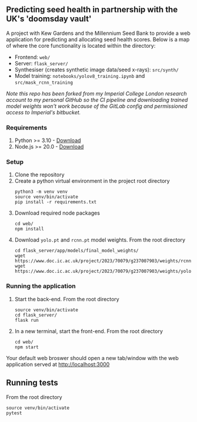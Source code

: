 ## Predicting seed health in partnership with the UK's 'doomsday vault'

A project with Kew Gardens and the Millennium Seed Bank to provide a web application for predicting and allocating seed health scores. Below is a map of where the core functionality is located within the directory:
* Frontend: `web/`
* Server: `flask_server/`
* Synthesiser (creates synthetic image data/seed x-rays): `src/synth/`
* Model training: `notebooks/yolov8_training.ipynb` and `src/mask_rcnn_training`

*Note this repo has been forked from my Imperial College London research account to my personal GitHub so the CI pipeline and downloading trained model weights won't work because of the GitLab config and permissioned access to Imperial's bitbucket.*

### Requirements
1. Python >= 3.10 - [Download](https://www.python.org/downloads/)
2. Node.js >= 20.0 - [Download](https://nodejs.org/en/download)

### Setup
1. Clone the repository
2. Create a python virtual environment in the project root directory
    ```
    python3 -m venv venv
    source venv/bin/activate
    pip install -r requirements.txt
    ```
3. Download required node packages
    ```
    cd web/
    npm install
    ```
4. Download `yolo.pt` and `rcnn.pt` model weights. From the root directory
    ```
    cd flask_server/app/models/final_model_weights/
    wget https://www.doc.ic.ac.uk/project/2023/70079/g237007903/weights/rcnn.pt
    wget https://www.doc.ic.ac.uk/project/2023/70079/g237007903/weights/yolo.pt
    ```

### Running the application
1. Start the back-end. From the root directory
    ```
    source venv/bin/activate
    cd flask_server/
    flask run
    ```
2. In a new terminal, start the front-end. From the root directory
    ```
    cd web/
    npm start
    ```

Your default web broswer should open a new tab/window with the web application served at [http://localhost:3000](http://localhost:3000)

## Running tests
From the root directory
```
source venv/bin/activate
pytest
```
